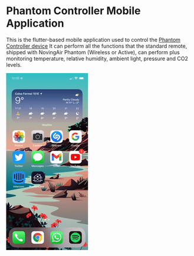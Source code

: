 # Phantom Controller Mobile Application

This is the flutter-based mobile application used to control
the [Phantom Controller device](https://github.com/adrian-dobre/Phantom-Controller)
It can perform all the functions that the standard remote, shipped with NovingAir Phantom (Wireless
or Active), can perform plus monitoring temperature, relative humidity, ambient light, pressure and
CO2 levels.

![App Demo](./resources/demo/app-demo.gif?raw=true)
